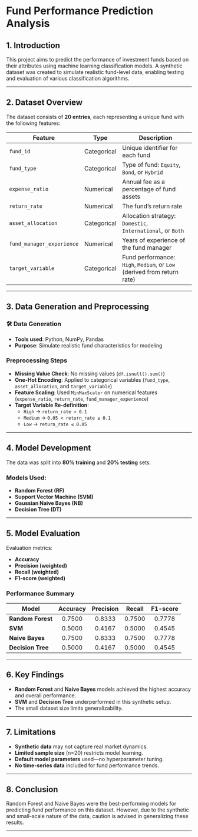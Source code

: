# Fund Performance Prediction Analysis

## 1. Introduction

This project aims to predict the performance of investment funds based on their attributes using machine learning classification models. A synthetic dataset was created to simulate realistic fund-level data, enabling testing and evaluation of various classification algorithms.

---

## 2. Dataset Overview

The dataset consists of **20 entries**, each representing a unique fund with the following features:

| Feature                   | Type        | Description                                                             |
|--------------------------|-------------|-------------------------------------------------------------------------|
| `fund_id`                | Categorical | Unique identifier for each fund                                        |
| `fund_type`              | Categorical | Type of fund: `Equity`, `Bond`, or `Hybrid`                            |
| `expense_ratio`          | Numerical   | Annual fee as a percentage of fund assets                              |
| `return_rate`            | Numerical   | The fund’s return rate                                                 |
| `asset_allocation`       | Categorical | Allocation strategy: `Domestic`, `International`, or `Both`            |
| `fund_manager_experience`| Numerical   | Years of experience of the fund manager                                |
| `target_variable`        | Categorical | Fund performance: `High`, `Medium`, or `Low` (derived from return rate)|

---

## 3. Data Generation and Preprocessing

### 🛠 Data Generation
- **Tools used**: Python, NumPy, Pandas
- **Purpose**: Simulate realistic fund characteristics for modeling

### Preprocessing Steps
- **Missing Value Check**: No missing values (`df.isnull().sum()`)
- **One-Hot Encoding**: Applied to categorical variables (`fund_type`, `asset_allocation`, and `target_variable`)
- **Feature Scaling**: Used `MinMaxScaler` on numerical features (`expense_ratio`, `return_rate`, `fund_manager_experience`)
- **Target Variable Re-definition**:
  - `High` → `return_rate > 0.1`
  - `Medium` → `0.05 < return_rate ≤ 0.1`
  - `Low` → `return_rate ≤ 0.05`

---

## 4. Model Development

The data was split into **80% training** and **20% testing** sets.

### Models Used:
-  **Random Forest (RF)**
-  **Support Vector Machine (SVM)**
-  **Gaussian Naive Bayes (NB)**
-  **Decision Tree (DT)**

---

## 5. Model Evaluation

Evaluation metrics:
- **Accuracy**
- **Precision (weighted)**
- **Recall (weighted)**
- **F1-score (weighted)**

### Performance Summary

| Model         | Accuracy | Precision | Recall | F1-score |
|---------------|:--------:|:---------:|:------:|:--------:|
| **Random Forest** | 0.7500   | 0.8333    | 0.7500 | 0.7778   |
| **SVM**           | 0.5000   | 0.4167    | 0.5000 | 0.4545   |
| **Naive Bayes**   | 0.7500   | 0.8333    | 0.7500 | 0.7778   |
| **Decision Tree** | 0.5000   | 0.4167    | 0.5000 | 0.4545   |

---

## 6. Key Findings

- **Random Forest** and **Naive Bayes** models achieved the highest accuracy and overall performance.
- **SVM** and **Decision Tree** underperformed in this synthetic setup.
- The small dataset size limits generalizability.

---

## 7. Limitations

-  **Synthetic data** may not capture real market dynamics.
-  **Limited sample size** (n=20) restricts model learning.
-  **Default model parameters** used—no hyperparameter tuning.
-  **No time-series data** included for fund performance trends.

---

## 8. Conclusion

Random Forest and Naive Bayes were the best-performing models for predicting fund performance on this dataset. However, due to the synthetic and small-scale nature of the data, caution is advised in generalizing these results.

---


